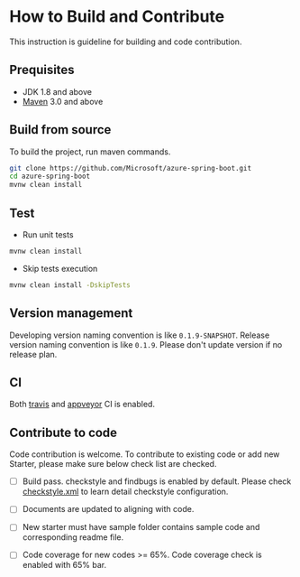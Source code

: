 # How to Build and Contribute
This instruction is guideline for building and code contribution.

## Prequisites
- JDK 1.8 and above
- [Maven](http://maven.apache.org/) 3.0 and above

## Build from source
To build the project, run maven commands.

```bash
git clone https://github.com/Microsoft/azure-spring-boot.git 
cd azure-spring-boot
mvnw clean install
```

## Test

- Run unit tests
```bash
mvnw clean install
```

- Skip tests execution
```bash
mvnw clean install -DskipTests
```

## Version management
Developing version naming convention is like `0.1.9-SNAPSHOT`. Release version naming convention is like `0.1.9`. Please don't update version if no release plan. 

## CI
Both [travis](https://travis-ci.org/Microsoft/azure-spring-boot) and [appveyor](https://ci.appveyor.com/project/yungez/azure-spring-boot) CI is enabled.

## Contribute to code
Code contribution is welcome. To contribute to existing code or add new Starter, please make sure below check list are checked.
- [ ] Build pass. checkstyle and findbugs is enabled by default. Please check [checkstyle.xml](config/checkstyle.xml) to learn detail checkstyle configuration.
- [ ] Documents are updated to aligning with code.
- [ ] New starter must have sample folder contains sample code and corresponding readme file.
- [ ] Code coverage for new codes >= 65%. Code coverage check is enabled with 65% bar.

